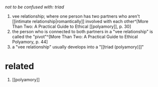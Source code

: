 _not to be confused with: triad_

1. vee relationship; where one person has two partners who aren't [[intimate relationship|romantically]] involved with each other^[More Than Two: A Practical Guide to Ethical [[polyamory]], p. 30]
2. the person who is connected to both partners in a "vee relationship" is called the "pivot"^[More Than Two: A Practical Guide to Ethical Polyamory, p. 44]
3. a "vee relationship" usually develops into a "[[triad (polyamory)]]"

# related
1. [[polyamory]]